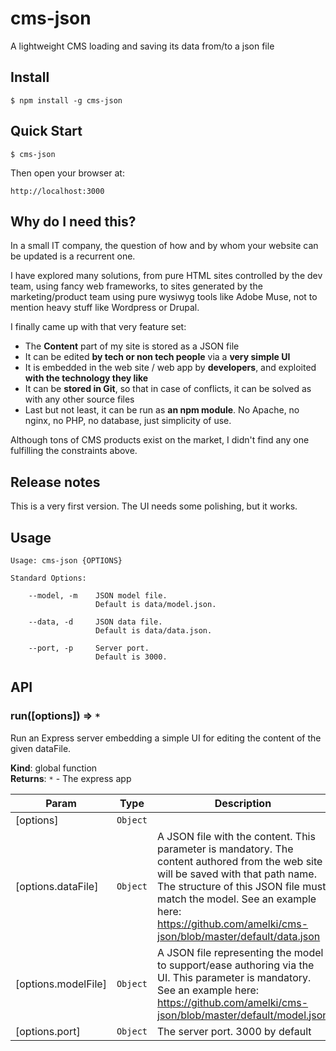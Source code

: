 # cms-json

A lightweight CMS loading and saving its data from/to a json file

## Install

    $ npm install -g cms-json

## Quick Start

    $ cms-json

Then open your browser at:

    http://localhost:3000

## Why do I need this?

In a small IT company, the question of how and by whom your website can be updated is a recurrent
one.

I have explored many solutions, from pure HTML sites controlled by the dev team, using fancy
web frameworks, to sites generated by the marketing/product team using pure wysiwyg tools like
Adobe Muse, not to mention heavy stuff like Wordpress or Drupal.

I finally came up with that very feature set:

* The **Content** part of my site is stored as a JSON file
* It can be edited **by tech or non tech people** via a **very simple UI**
* It is embedded in the web site / web app by **developers**, and exploited **with the technology they like**
* It can be **stored in Git**, so that in case of conflicts, it can be solved as with any other source files
* Last but not least, it can be run as **an npm module**. No Apache, no nginx, no PHP, no database, just simplicity of use.

Although tons of CMS products exist on the market, I didn't find any one fulfilling the
constraints above.

## Release notes

This is a very first version. The UI needs some polishing, but it works.

## Usage

```
Usage: cms-json {OPTIONS}

Standard Options:

    --model, -m    JSON model file.
                   Default is data/model.json.

    --data, -d     JSON data file.
                   Default is data/data.json.

    --port, -p     Server port.
                   Default is 3000.

```


## API

<a name="run"></a>

### run([options]) ⇒ <code>\*</code>
Run an Express server embedding a simple UI for editing the content of the given dataFile.

**Kind**: global function  
**Returns**: <code>\*</code> - The express app  

| Param | Type | Description |
| --- | --- | --- |
| [options] | <code>Object</code> |  |
| [options.dataFile] | <code>Object</code> | A JSON file with the content. This parameter is mandatory. 		The	content authored from the web site will be saved with that path name. 		The structure of this JSON file must match the model. 		See an example here: https://github.com/amelki/cms-json/blob/master/default/data.json |
| [options.modelFile] | <code>Object</code> | A JSON file representing the model to support/ease authoring via the UI. This parameter is mandatory. 		See an example here: https://github.com/amelki/cms-json/blob/master/default/model.json |
| [options.port] | <code>Object</code> | The server port. 3000 by default |

